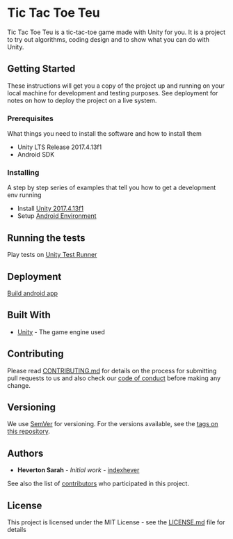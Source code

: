 # Tic Tac Toe Teu

Tic Tac Toe Teu is a tic-tac-toe game made with Unity for you. It is a project to try out algorithms, coding design and to show what you can do with Unity.

## Getting Started

These instructions will get you a copy of the project up and running on your local machine for development and testing purposes. See deployment for notes on how to deploy the project on a live system.

### Prerequisites

What things you need to install the software and how to install them

* Unity LTS Release 2017.4.13f1
* Android SDK


### Installing

A step by step series of examples that tell you how to get a development env running

* Install [Unity 2017.4.13f1](https://unity3d.com/unity/qa/lts-releases)
* Setup [Android Environment](https://docs.unity3d.com/Manual/android-sdksetup.html)

## Running the tests

Play tests on [Unity Test Runner](https://docs.unity3d.com/Manual/testing-editortestsrunner.html)

## Deployment

[Build android app](https://docs.unity3d.com/Manual/android-BuildProcess.html)

## Built With

* [Unity](https://unity3d.com/) - The game engine used

## Contributing

Please read [CONTRIBUTING.md](https://github.com/indexhever/tictactoeteu/blob/master/CONTRIBUTING.md) for details on the process for submitting pull requests to us and also check our [code of conduct](https://github.com/indexhever/tictactoeteu/blob/master/CODE_OF_CONDUCT.md) before making any change.

## Versioning

We use [SemVer](http://semver.org/) for versioning. For the versions available, see the [tags on this repository](https://github.com/indexhever/tictactoeteu/tags). 

## Authors

* **Heverton Sarah** - *Initial work* - [indexhever](https://github.com/indexhever)

See also the list of [contributors](https://github.com/indexhever/tictactoeteu/contributors) who participated in this project.

## License

This project is licensed under the MIT License - see the [LICENSE.md](LICENSE.md) file for details
